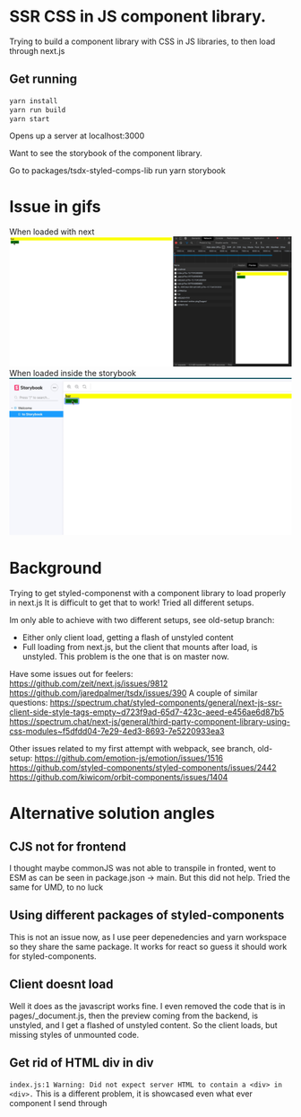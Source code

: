# SSR CSS in JS component library. 
Trying to build a component library with CSS in JS libraries, to then load through next.js

## Get running

```
yarn install
yarn run build
yarn start
```

Opens up a server at localhost:3000

Want to see the storybook of the component library.

Go to packages/tsdx-styled-comps-lib
run yarn storybook

# Issue in gifs
When loaded with next
![Next setup](./assets/nextproducedcode.gif)
When loaded inside the storybook
![Storybook setup](./assets/storybook.gif)

# Background
Trying to get styled-componenst with a component library to load properly in next.js
It is difficult to get that to work! Tried all different setups.

Im only able to achieve with two different setups, see old-setup branch: 
* Either only client load, getting a flash of unstyled content
* Full loading from next.js, but the client that mounts after load, is unstyled. This problem is the one that is on master now.

Have some issues out for feelers:
https://github.com/zeit/next.js/issues/9812
https://github.com/jaredpalmer/tsdx/issues/390
A couple of similar questions:
https://spectrum.chat/styled-components/general/next-js-ssr-client-side-style-tags-empty~d723f9ad-65d7-423c-aeed-e456ae6d87b5
https://spectrum.chat/next-js/general/third-party-component-library-using-css-modules~f5dfdd04-7e29-4ed3-8693-7e5220933ea3

Other issues related to my first attempt with webpack, see branch, old-setup:
https://github.com/emotion-js/emotion/issues/1516
https://github.com/styled-components/styled-components/issues/2442
https://github.com/kiwicom/orbit-components/issues/1404



# Alternative solution angles

## CJS not for frontend
I thought maybe commonJS was not able to transpile in fronted, went to ESM as can be seen in package.json -> main. But this did not help.
Tried the same for UMD, to no luck

## Using different packages of styled-components
This is not an issue now, as I use peer depenedencies and yarn workspace so they share the same package. It works for react so guess it should work for styled-components.

## Client doesnt load
Well it does as the javascript works fine.
I even removed the code that is in pages/_document.js, then the preview coming from the backend, is unstyled, and I get a flashed of unstyled content.
So the client loads, but missing styles of unmounted code.

## Get rid of HTML div in div
`index.js:1 Warning: Did not expect server HTML to contain a <div> in <div>.`
This is a different problem, it is showcased even what ever component I send through

